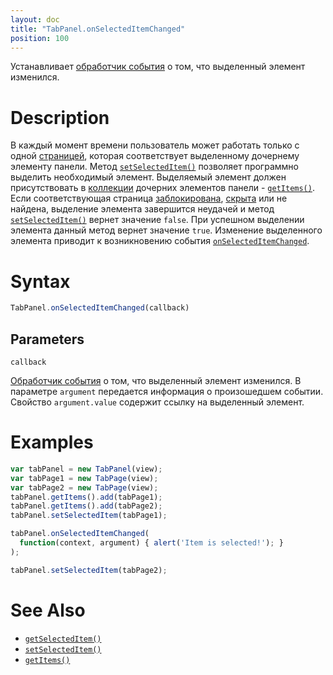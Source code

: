 ```yaml
---
layout: doc
title: "TabPanel.onSelectedItemChanged"
position: 100
---
```


Устанавливает [обработчик события](../../../KeyConcepts/Script/) о том, что выделенный элемент изменился.

# Description

В каждый момент времени пользователь может работать только с одной [страницей](../TabPage/), которая
соответствует выделенному дочернему элементу панели. Метод [`setSelectedItem()`](../TabPanel.setSelectedItem/)
позволяет программно выделить необходимый элемент. Выделяемый элемент должен присутствовать в
[коллекции](../../../KeyConcepts/Collection/) дочерних элементов панели - [`getItems()`](../Panel.getItems/).
Если соответствующая страница [заблокирована](../../../KeyConcepts/Element/Element.getEnabled/),
[скрыта](../../../KeyConcepts/Element/Element.getVisible/) или не найдена, выделение элемента
завершится неудачей и метод [`setSelectedItem()`](../TabPanel.setSelectedItem/) вернет значение
`false`. При успешном выделении элемента данный метод вернет значение `true`. Изменение выделенного
элемента приводит к возникновению события [`onSelectedItemChanged`](../TabPanel.onSelectedItemChanged/).

# Syntax

```js
TabPanel.onSelectedItemChanged(callback)
```

## Parameters

`callback`

[Обработчик события](../../../KeyConcepts/Script/) о том, что выделенный элемент изменился.
В параметре `argument` передается информация о произошедшем событии. Свойство `argument.value`
содержит ссылку на выделенный элемент.

# Examples

```js
var tabPanel = new TabPanel(view);
var tabPage1 = new TabPage(view);
var tabPage2 = new TabPage(view);
tabPanel.getItems().add(tabPage1);
tabPanel.getItems().add(tabPage2);
tabPanel.setSelectedItem(tabPage1);

tabPanel.onSelectedItemChanged(
  function(context, argument) { alert('Item is selected!'); }
);

tabPanel.setSelectedItem(tabPage2);
```

# See Also

* [`getSelectedItem()`](../TabPanel.getSelectedItem/)
* [`setSelectedItem()`](../TabPanel.setSelectedItem/)
* [`getItems()`](../TabPanel.getItems/)
